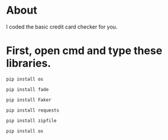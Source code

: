 # About
I coded the basic credit card checker for you.

# First, open cmd and type these libraries.

`pip install os`

`pip install fade`

`pip install Faker`

`pip install requests`

`pip install zipfile`

`pip install os`
